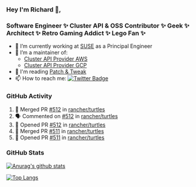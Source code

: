 ### Hey I'm Richard 👋, 

<h3 align="left">Software Engineer ✨ Cluster API & OSS Contributor ✨ Geek ✨ Architect ✨ Retro Gaming Addict ✨ Lego Fan ✨</h3>

- 🔭 I’m currently working at [SUSE](https://www.suse.com/) as a Principal Engineer
- 👯 I’m a maintainer of:
  -  [Cluster API Provider AWS](https://github.com/kubernetes-sigs/cluster-api-provider-aws)
  -  [Cluster API Provider GCP](https://github.com/kubernetes-sigs/cluster-api-provider-gcp)
- 💬 I'm reading [Patch & Tweak](https://bjooks.com/products/patch-tweak-exploring-modular-synthesis)
- 📫 How to reach me: [![Twitter Badge](https://img.shields.io/badge/-@fruit_case-00acee?style=flat&logo=Twitter&logoColor=white)](https://twitter.com/intent/follow?screen_name=fruit_case "Follow on Twitter")

### GitHub Activity 

<!--START_SECTION:activity-->
1. 🎉 Merged PR [#512](https://github.com/rancher/turtles/pull/512) in [rancher/turtles](https://github.com/rancher/turtles)
2. 🗣 Commented on [#512](https://github.com/rancher/turtles/pull/512#issuecomment-2076869786) in [rancher/turtles](https://github.com/rancher/turtles)
3. 💪 Opened PR [#512](https://github.com/rancher/turtles/pull/512) in [rancher/turtles](https://github.com/rancher/turtles)
4. 🎉 Merged PR [#511](https://github.com/rancher/turtles/pull/511) in [rancher/turtles](https://github.com/rancher/turtles)
5. 💪 Opened PR [#511](https://github.com/rancher/turtles/pull/511) in [rancher/turtles](https://github.com/rancher/turtles)
<!--END_SECTION:activity-->

### GitHub Stats

[![Anurag's github stats](https://github-readme-stats.vercel.app/api?username=richardcase&count_private=true&show_icons=true)](https://github.com/anuraghazra/github-readme-stats)

[![Top Langs](https://github-readme-stats.vercel.app/api/top-langs/?username=richardcase&hide=html&layout=compact)](https://github.com/anuraghazra/github-readme-stats)

